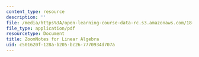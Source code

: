 ```yaml
---
content_type: resource
description: ''
file: /media/https%3A/open-learning-course-data-rc.s3.amazonaws.com/18-06sc-linear-algebra-fall-2011/c501620f128ab205bc267770934d707a_MIT18_06SCF11_ZoomNotes.pdf
file_type: application/pdf
resourcetype: Document
title: ZoomNotes for Linear Algebra
uid: c501620f-128a-b205-bc26-7770934d707a
---
```

